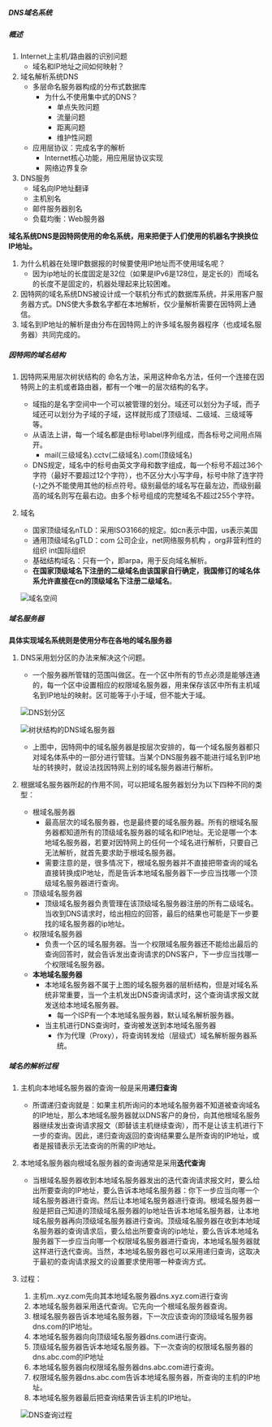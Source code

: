 ##### DNS域名系统

##### 概述

1. Internet上主机/路由器的识别问题
   + 域名和IP地址之间如何映射？
2. 域名解析系统DNS
   + 多层命名服务器构成的分布式数据库
     + 为什么不使用集中式的DNS？
       + 单点失败问题
       + 流量问题
       + 距离问题
       + 维护性问题
   + 应用层协议：完成名字的解析
     + Internet核心功能，用应用层协议实现
     + 网络边界复杂
3. DNS服务
   + 域名向IP地址翻译
   + 主机别名
   + 邮件服务器别名
   + 负载均衡：Web服务器



**域名系统DNS是因特网使用的命名系统，用来把便于人们使用的机器名字换换位IP地址。**

1. 为什么机器在处理IP数据报的时候要使用IP地址而不使用域名呢？
   + 因为ip地址的长度固定是32位（如果是IPv6是128位，是定长的）而域名的长度不是固定的，机器处理起来比较困难。
2. 因特网的域名系统DNS被设计成一个联机分布式的数据库系统，并采用客户服务器方式。DNS使大多数名字都在本地解析，仅少量解析需要在因特网上通信。
3. 域名到IP地址的解析是由分布在因特网上的许多域名服务器程序（也成域名服务器）共同完成的。

##### 因特网的域名结构

1. 因特网采用层次树状结构的 命名方法，采用这种命名方法，任何一个连接在因特网上的主机或者路由器，都有一个唯一的层次结构的名字。

   + 域指的是名字空间中一个可以被管理的划分。域还可以划分为子域，而子域还可以划分为子域的子域，这样就形成了顶级域、二级域、三级域等等。
   + 从语法上讲，每一个域名都是由标号label序列组成，而各标号之间用点隔开。
     + mail(三级域名).cctv(二级域名).com(顶级域名)
   + DNS规定，域名中的标号由英文字母和数字组成，每一个标号不超过36个字符（最好不要超过12个字符），也不区分大小写字母，标号中除了连字符(-)之外不能使用其他的标点符号。级别最低的域名写在最左边，而级别最高的域名则写在最右边。由多个标号组成的完整域名不超过255个字符。

2. 域名

   + 国家顶级域名nTLD：采用ISO3166的规定。如cn表示中国，us表示美国
   + 通用顶级域名gTLD：com 公司企业，net网络服务机构 ，org非营利性的组织 int国际组织
   + 基础结构域名：只有一个，即arpa，用于反向域名解析。
   + **在国家顶级域名下注册的二级域名由该国家自行确定，我国修订的域名体系允许直接在cn的顶级域名下注册二级域名**。

   ![域名空间](E:\DarkhorseRoad\github\network\images\应用层\域名空间.png)

##### 域名服务器

**具体实现域名系统则是使用分布在各地的域名服务器**

1. DNS采用划分区的办法来解决这个问题。

   + 一个服务器所管辖的范围叫做区。在一个区中所有的节点必须是能够连通的，每一个区中设置相应的权限域名服务器，用来保存该区中所有主机域名到IP地址的映射。区可能等于小于域，但不能大于域。

   ![DNS划分区](E:\DarkhorseRoad\github\network\images\应用层\域名划分区.jpg)

   ![树状结构的DNS域名服务器](E:\DarkhorseRoad\github\network\images\应用层\树状结构的DNS域名服务器.jpg)

   + 上图中，因特网中的域名服务器是按层次安排的，每一个域名服务器都只对域名体系中的一部分进行管辖。当某个DNS服务器不能进行域名到IP地址的转换时，就设法找因特网上别的域名服务器进行解析。

2. 根据域名服务器所起的作用不同，可以把域名服务器划分为以下四种不同的类型：

   + 根域名服务器
     + 最高层次的域名服务器，也是最终要的域名服务器。所有的根域名服务器都知道所有的顶级域名服务器的域名和IP地址。无论是哪一个本地域名服务器，若要对因特网上的任何一个域名进行解析，只要自己无法解析，就首先要求助于根域名服务器。
     + 需要注意的是，很多情况下，根域名服务器并不直接把带查询的域名直接转换成IP地址，而是告诉本地域名服务器下一步应当找哪一个顶级域名服务器进行查询。
   + 顶级域名服务器
     + 顶级域名服务器负责管理在该顶级域名服务器注册的所有二级域名。当收到DNS请求时，给出相应的回答，最后的结果也可能是下一步要找的域名服务器的ip地址。
   + 权限域名服务器
     + 负责一个区的域名服务器。当一个权限域名服务器还不能给出最后的查询回答时，就会告诉发出查询请求的DNS客户，下一步应当找哪一个权限域名服务器。
   + **本地域名服务器**
     + 本地域名服务器不属于上图的域名服务器的层析结构，但是对域名系统非常重要，当一个主机发出DNS查询请求时，这个查询请求报文就发送给本地域名服务器。
       + 每一个ISP有一个本地域名服务器，默认域名解析服务器。
     + 当主机进行DNS查询时，查询被发送到本地域名服务器
       + 作为代理（Proxy），将查询转发给（层级式）域名解析服务器系统。





##### 域名的解析过程

1. 主机向本地域名服务器的查询一般是采用**递归查询**

   + 所谓递归查询就是：如果主机所询问的本地域名服务器不知道被查询域名的IP地址，那么本地域名服务器就以DNS客户的身份，向其他根域名服务器继续发出查询请求报文（即替该主机继续查询），而不是让该主机进行下一步的查询。因此，递归查询返回的查询结果要么是所查询的IP地址，或者是报错表示无法查询的所需的IP地址。

2. 本地域名服务器向根域名服务器的查询通常是采用**迭代查询**

   + 当根域名服务器收到本地域名服务器发出的迭代查询请求报文时，要么给出所要查询的IP地址，要么告诉本地域名服务器：你下一步应当向哪一个域名服务器进行查询。然后让本地域名服务器进行查询。根域名服务器一般是把自己知道的顶级域名服务器的Ip地址告诉本地域名服务器，让本地域名服务器再向顶级域名服务器进行查询。顶级域名服务器在收到本地域名服务器的查询请求后，要么给出所要查询的ip地址，要么告诉本地域名服务器下一步应当向哪一个权限域名服务器进行查询，本地域名服务器就这样进行迭代查询。当然，本地域名服务器也可以采用递归查询，这取决于最初的查询请求报文的设置要求使用哪一种查询方式。

3. 过程：

   1. 主机m..xyz.com先向其本地域名服务器dns.xyz.com进行查询
   2. 本地域名服务器采用迭代查询。它先向一个根域名服务器查询。
   3. 根域名服务器告诉本地域名服务器，下一次应该查询的顶级域名服务器dns.com的IP地址。
   4. 本地域名服务器向向顶级域名服务器dns.com进行查询。
   5. 顶级域名服务器告诉本地域名服务器。下一次查询的权限域名服务器的dns.abc.com的IP地址
   6. 本地域名服务器向权限域名服务器dns.abc.com进行查询。
   7. 权限域名服务器dns.abc.com告诉本地域名服务器，所查询的主机的IP地址。
   8. 本地域名服务器最后把查询结果告诉主机的IP地址。

   ![DNS查询过程](E:\DarkhorseRoad\github\network\images\应用层\dns查询过程.png)